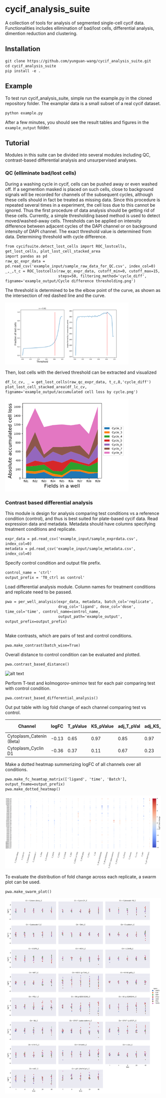 # cycif_analysis_suite
A collection of tools for analysis of segmented single-cell cycif data. Functionalities includes ellimination of bad/lost cells, differential analysis, dimention reduction and clustering.
## Installation
```
git clone https://github.com/yunguan-wang/cycif_analysis_suite.git
cd cycif_analysis_suite
pip install -e .
```
## Example
To test run cycif_analysis_suite, simple run the example.py in the cloned repository folder. The examplar data is a small subset of a real cycif dataset.
```
python example.py
```
After a few minutes, you should see the result tables and figures in the `example_output` folder.

## Tutorial
Modules in this suite can be divided into several modules including QC, contrast-based differential analysis and unsurpervised analyses. 

### QC (elliminate bad/lost cells)
During a washing cycle in cycif, cells can be pushed away or even washed off. If a segmention masked is placed on such cells, close to background signals will be recorded for channels of the subsequent cycles, although these cells should in fact be treated as missing data. Since this procedure is repeated several times in a experiment, the cell loss due to this cannot be ignored. Thus the first procedure of data analysis should be getting rid of these cells. 
Currently, a simple thresholding based method is used to detect moved/washed-away cells. Thresholds can be applied on intensity difference between adjacent cycles of the DAPI channel or on background intensity of DAPI channel. The exact threshold value is determined from data.
Determining threshold with cycle difference.
```
from cycifsuite.detect_lost_cells import ROC_lostcells, get_lost_cells, plot_lost_cell_stacked_area
import pandas as pd
raw_qc_expr_data = pd.read_csv('example_input/sample_raw_data_for_QC.csv', index_col=0)
_,_,t_c = ROC_lostcells(raw_qc_expr_data, cutoff_min=0, cutoff_max=15,
                        steps=50, filtering_method='cycle_diff', figname='example_output/Cycle difference thresholding.png')
```
The threshold is determined to be the elbow point of the curve, as shown as the intersection of red dashed line and the curve.

<img src="https://github.com/yunguan-wang/cycif_analysis_suite/blob/MCF10A/example_output/Cycle difference thresholding.png" width="400">

Then, lost cells with the derived threshold can be extracted and visualized
```
df_lc_cv, _ = get_lost_cells(raw_qc_expr_data, t_c,8,'cycle_diff')
plot_lost_cell_stacked_area(df_lc_cv, figname='example_output/accumulated cell loss by cycle.png')
```

<img src="https://github.com/yunguan-wang/cycif_analysis_suite/blob/MCF10A/example_output/accumulated cell loss by cycle.png" width="400">

### Contrast based differential analysis
This module is design for analysis comparing test conditions vs a reference condition (control), and thus is best suited for plate-based cycif data.
Read expression data and metadata. Metadata should have columns specifying treatment conditions and replicate.
```
expr_data = pd.read_csv('example_input/sample_exprdata.csv', index_col=0)
metadata = pd.read_csv('example_input/sample_metadata.csv', index_col=0)
```

Specify control condition and output file prefix.
```
control_name = 'ctrl'
output_prefix = 'T0_ctrl as control'
```

Load differential analysis module. Column names for treatment conditions and replicate need to be passed.
```
pwa = per_well_analysis(expr_data, metadata, batch_col='replicate',
                        drug_col='ligand', dose_col='dose', time_col='time', control_name=control_name,
                        output_path='example_output', output_prefix=output_prefix)
                        
```

Make contrasts, which are pairs of test and control conditions.
```
pwa.make_contrast(batch_wise=True)
```

Overall distance to control condition can be evaluated and plotted.
```
pwa.contrast_based_distance()
```
![alt text](https://github.com/yunguan-wang/cycif_analysis_suite/blob/MCF10A/example_output/Drug_control%20distance%20over%20time%20per%20ligand.png)

Perform T-test and kolmogorov-smirnov test for each pair comparing test with control condition.
```
pwa.contrast_based_differential_analysis()
```
Out put table with log fold change of each channel comparing test vs control.

Channel | logFC |	T_pValue | KS_pValue | adj_T_pVal | adj_KS_pVal	| ligand	| dose	| time	| Batch	Control_metadata
-------------| ---- | ---- | ---- | ---- | ---- | ---- |----|----|--------
Cytoplasm_Catenin (Beta)|-0.13|0.65|0.97|0.85|0.97|BMP2|20|1|ctrl_0_0
Cytoplasm_Cyclin D1|-0.36|0.37|0.11|0.67|0.23|BMP2|20|1|ctrl_0_0

Make a dotted heatmap summerizing logFC of all channels over all conditions.
```
pwa.make_fc_heamtap_matrix(['ligand', 'time', 'Batch'], output_fname=output_prefix)
pwa.make_dotted_heatmap()
```
![alt text](https://github.com/yunguan-wang/cycif_analysis_suite/blob/MCF10A/example_output/T0_ctrl%20as%20controllogFC%20dotted%20heatmap.png)

To evaluate the distribution of fold change across each replicate, a swarm plot can be used.
```
pwa.make_swarm_plot()
```
![alt text](https://github.com/yunguan-wang/cycif_analysis_suite/blob/MCF10A/example_output/T0_ctrl%20as%20control%20swarm%20logFC%20plot%20by%20time%20.png)
